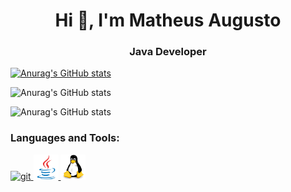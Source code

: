 <h1 align="center">Hi 👋, I'm Matheus Augusto</h1>
<h3 align="center">Java Developer</h3>

[![Anurag's GitHub stats](https://github-readme-stats.vercel.app/api?username=matheuslimajv)](https://github.com/anuraghazra/github-readme-stats)

![Anurag's GitHub stats](https://github-readme-stats.vercel.app/api?username=matheuslimajv&count_private=false)

![Anurag's GitHub stats](https://github-readme-stats.vercel.app/api?username=matheuslimajv&show_icons=true&theme=dracula)

<p align="left">
</p>

<h3 align="left">Languages and Tools:</h3>
<p align="left"> <a href="https://git-scm.com/" target="_blank" rel="noreferrer"> <img src="https://www.vectorlogo.zone/logos/git-scm/git-scm-icon.svg" alt="git" width="40" height="40"/> </a> <a href="https://www.java.com" target="_blank" rel="noreferrer"> <img src="https://raw.githubusercontent.com/devicons/devicon/master/icons/java/java-original.svg" alt="java" width="40" height="40"/> </a> <a href="https://www.linux.org/" target="_blank" rel="noreferrer"> <img src="https://raw.githubusercontent.com/devicons/devicon/master/icons/linux/linux-original.svg" alt="linux" width="40" height="40"/> </a> </p>

